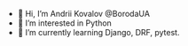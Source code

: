 - 👋 Hi, I’m Andrii Kovalov @BorodaUA
- 👀 I’m interested in Python
- 🌱 I’m currently learning Django, DRF, pytest.

<!---
BorodaUA/BorodaUA is a ✨ special ✨ repository because its `README.md` (this file) appears on your GitHub profile.
You can click the Preview link to take a look at your changes.
--->
